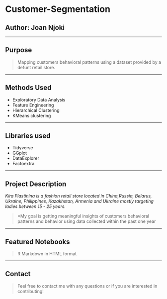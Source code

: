 # Customer-Segmentation
Author: **Joan Njoki**
---
---
## Purpose
> Mapping customers behavioral patterns using a dataset provided by a defunt retail store.
 ---
## Methods Used
 * Exploratory Data Analysis 
 * Feature Engineering
 * Hierarchical Clustering
 * KMeans clustering
---
## Libraries used
* Tidyverse
* GGplot
* DataExplorer
* Factoextra
 
---
## Project Description
 > 
*Kira Plastinina is a fashion retail store located in China,Russia, Belarus, Ukraine, Philippines, Kazakhstan, Armenia and Ukraine mostly targeting ladies between 15 - 25 years.*

> *My goal is getting meaningful insights of customers behavioral patterns and behavior using data collected within the past one year
---
## Featured Notebooks
> R Markdown in HTML format
---
## Contact
>Feel free to contact me  with any questions or if you are interested in contributing!
